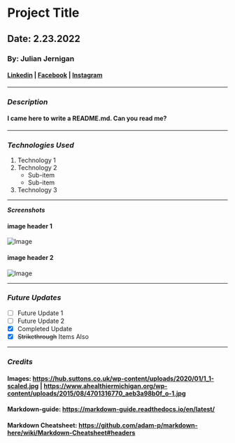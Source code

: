 # Project Title

## Date: 2.23.2022

### By: Julian Jernigan

#### [Linkedin](https://www.linkedin.com/in/julian-jernigan-3282a2228/) | [Facebook](https://www.facebook.com/rob.jernigan.1) | [Instagram](https://www.instagram.com/julianjernigan/)
***

### ***Description***
#### I came here to write a README.md. Can you read me?
***

### ***Technologies Used***
1. Technology 1
2. Technology 2
    * Sub-item
    * Sub-item
3. Technology 3
***

***Screenshots***

#### image header 1
![Image](https://hub.suttons.co.uk/wp-content/uploads/2020/01/1_1-scaled.jpg)

#### image header 2
![Image](https://www.ahealthiermichigan.org/wp-content/uploads/2015/08/4701316770_aeb3a98b0f_o-1.jpg)
***

### ***Future  Updates***
- [ ] Future Update 1
- [ ] Future Update 2
- [x] Completed Update
- [x] ~~Strikethrough~~ Items Also
***

### ***Credits***

#### Images: https://hub.suttons.co.uk/wp-content/uploads/2020/01/1_1-scaled.jpg | https://www.ahealthiermichigan.org/wp-content/uploads/2015/08/4701316770_aeb3a98b0f_o-1.jpg

#### Markdown-guide: https://markdown-guide.readthedocs.io/en/latest/

#### Markdown Cheatsheet: https://github.com/adam-p/markdown-here/wiki/Markdown-Cheatsheet#headers